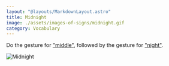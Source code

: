 ```yaml
---
layout: "@layouts/MarkdownLayout.astro"
title: Midnight
image: ./assets/images-of-signs/midnight.gif
category: Vocabulary
---
```


Do the gesture for ["middle"](../middle),
followed by the gesture for ["night"](../night).

![Midnight](@signs/midnight.gif)
